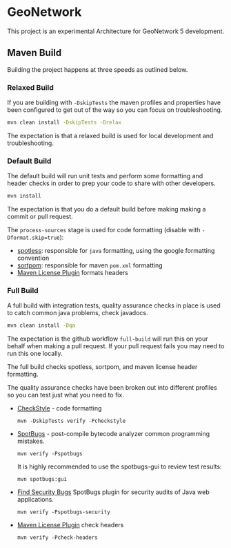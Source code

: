 # GeoNetwork

This project is an experimental Architecture for GeoNetwork 5 development.


## Maven Build

Building the project happens at three speeds as outlined below.

### Relaxed Build

If you are building with `-DskipTests` the maven profiles and properties have been configured to get out of the way so you can focus on troubleshooting.

```bash
mvn clean install -DskipTests -Drelax
```

The expectation is that a relaxed build is used for local development and troubleshooting.

### Default Build

The default build will run unit tests and perform some formatting and header checks in order to prep your code to share with other developers.

```bash
mvn install
```

The expectation is that you do a default build before making making a commit or pull request.

The `process-sources` stage is used for code formatting (disable with ``-Dformat.skip=true``):

* [spotless](https://github.com/diffplug/spotless): responsible for ``java`` formatting, using the google formatting convention
* [sortpom](https://github.com/Ekryd/sortpom): responsible for maven ``pom.xml`` formatting
* [Maven License Plugin](https://oss.carbou.me/license-maven-plugin/) formats headers


### Full Build

A full build with integration tests, quality assurance checks in place is used to catch common java problems, check javadocs.

```bash
mvn clean install -Dqa
```

The expectation is the github workflow `full-build` will run this on your behalf when making a pull request. If your pull request fails you may need to run this one locally.

The full build checks spotless, sortpom, and maven license header formatting. 

The quality assurance checks have been broken out into different profiles so you can test just what you need to fix.

* [CheckStyle](https://checkstyle.org) - code formatting
  
  ```
  mvn -DskipTests verify -Pcheckstyle
  ```
 
* [SpotBugs](https://spotbugs.github.io/) - post-compile bytecode analyzer common programming mistakes.

  ```
  mvn verify -Pspotbugs
  ```
  
  It is highly recommended to use the spotbugs-gui to review test results:
  ```
  mvn spotbugs:gui
  ```
    
* [Find Security Bugs](https://find-sec-bugs.github.io) SpotBugs plugin for security audits of Java web applications.

  ```
  mvn verify -Pspotbugs-security
  ```

* [Maven License Plugin](https://oss.carbou.me/license-maven-plugin/) check headers

  ```
  mvn verify -Pcheck-headers
  ```
  
